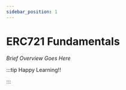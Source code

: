 ```yaml
---
sidebar_position: 1
---
```


# ERC721 Fundamentals

_Brief Overview Goes Here_

:::tip Happy Learning!!

<QuestButton text="Go To Quest" link="" />

:::
